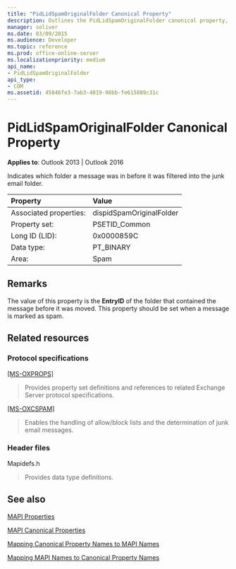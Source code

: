 ```yaml
---
title: "PidLidSpamOriginalFolder Canonical Property"
description: Outlines the PidLidSpamOriginalFolder canonical property, which indicates which folder a message was in before it was filtered into the junk email folder.
manager: soliver
ms.date: 03/09/2015
ms.audience: Developer
ms.topic: reference
ms.prod: office-online-server
ms.localizationpriority: medium
api_name:
- PidLidSpamOriginalFolder
api_type:
- COM
ms.assetid: 45846fe3-7ab3-4019-98bb-fe615889c31c
---
```


# PidLidSpamOriginalFolder Canonical Property

  
  
**Applies to**: Outlook 2013 | Outlook 2016 
  
Indicates which folder a message was in before it was filtered into the junk email folder.
  
|Property|Value|
|:-----|:-----|
|Associated properties:  <br/> |dispidSpamOriginalFolder  <br/> |
|Property set:  <br/> |PSETID_Common  <br/> |
|Long ID (LID):  <br/> |0x0000859C  <br/> |
|Data type:  <br/> |PT_BINARY  <br/> |
|Area:  <br/> |Spam  <br/> |
   
## Remarks

The value of this property is the **EntryID** of the folder that contained the message before it was moved. This property should be set when a message is marked as spam. 
  
## Related resources

### Protocol specifications

[[MS-OXPROPS]](https://msdn.microsoft.com/library/f6ab1613-aefe-447d-a49c-18217230b148%28Office.15%29.aspx)
  
> Provides property set definitions and references to related Exchange Server protocol specifications.
    
[[MS-OXCSPAM]](https://msdn.microsoft.com/library/522f8587-4aed-4cd6-831b-40bd87862189%28Office.15%29.aspx)
  
> Enables the handling of allow/block lists and the determination of junk email messages.
    
### Header files

Mapidefs.h
  
> Provides data type definitions.
    
## See also



[MAPI Properties](mapi-properties.md)
  
[MAPI Canonical Properties](mapi-canonical-properties.md)
  
[Mapping Canonical Property Names to MAPI Names](mapping-canonical-property-names-to-mapi-names.md)
  
[Mapping MAPI Names to Canonical Property Names](mapping-mapi-names-to-canonical-property-names.md)

